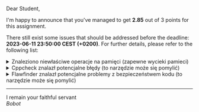 Dear Student,

I'm happy to announce that you've managed to get **2.85** out of 3 points for this assignment.

There still exist some issues that should be addressed before the deadline: **2023-06-11 23:50:00 CEST (+0200)**. For further details, please refer to the following list:

<details><summary>Znaleziono niewłaściwe operacje na pamięci (zapewne wycieki pamieci)</summary>LEAK&nbsp;SUMMARY:<br>definitely&nbsp;lost:&nbsp;64&nbsp;bytes&nbsp;in&nbsp;1&nbsp;blocks<br>indirectly&nbsp;lost:&nbsp;517&nbsp;bytes&nbsp;in&nbsp;5&nbsp;blocks<br>possibly&nbsp;lost:&nbsp;0&nbsp;bytes&nbsp;in&nbsp;0&nbsp;blocks<br>still&nbsp;reachable:&nbsp;0&nbsp;bytes&nbsp;in&nbsp;0&nbsp;blocks<br>suppressed:&nbsp;0&nbsp;bytes&nbsp;in&nbsp;0&nbsp;blocks<br><br>For&nbsp;lists&nbsp;of&nbsp;detected&nbsp;and&nbsp;suppressed&nbsp;errors,&nbsp;rerun&nbsp;with:&nbsp;-s<br>ERROR&nbsp;SUMMARY:&nbsp;1&nbsp;errors&nbsp;from&nbsp;1&nbsp;contexts&nbsp;(suppressed:&nbsp;0&nbsp;from&nbsp;0)<br>Szczegóły&nbsp;w&nbsp;pliku:&nbsp;"valgrind.log"</details>
<details><summary>Cppcheck znalazł potencjalne błędy (to narzędzie może się pomylić)</summary>/tmp/tmp6mhkmmye/student/zaj11PtrCStringVector/PtrCStringVector.cpp:43:37:&nbsp;warning:&nbsp;'operator='&nbsp;should&nbsp;check&nbsp;for&nbsp;assignment&nbsp;to&nbsp;self&nbsp;to&nbsp;avoid&nbsp;problems&nbsp;with&nbsp;dynamic&nbsp;memory.&nbsp;[operatorEqToSelf]<br>PtrCStringVector&nbsp;&PtrCStringVector::operator=(const&nbsp;PtrCStringVector&nbsp;&source)<br>&nbsp;&nbsp;&nbsp;&nbsp;&nbsp;&nbsp;&nbsp;&nbsp;&nbsp;&nbsp;&nbsp;&nbsp;&nbsp;&nbsp;&nbsp;&nbsp;&nbsp;&nbsp;&nbsp;&nbsp;&nbsp;&nbsp;&nbsp;&nbsp;&nbsp;&nbsp;&nbsp;&nbsp;&nbsp;&nbsp;&nbsp;&nbsp;&nbsp;&nbsp;&nbsp;&nbsp;^<br>/tmp/tmp6mhkmmye/student/zaj11PtrCStringVector/PtrCStringVector.cpp:127:12:&nbsp;warning:&nbsp;Local&nbsp;variable&nbsp;'size'&nbsp;shadows&nbsp;outer&nbsp;function&nbsp;[shadowFunction]<br>&nbsp;&nbsp;&nbsp;&nbsp;size_t&nbsp;size&nbsp;=&nbsp;min(size_,&nbsp;rhs.size_);<br>&nbsp;&nbsp;&nbsp;&nbsp;&nbsp;&nbsp;&nbsp;&nbsp;&nbsp;&nbsp;&nbsp;^<br>/tmp/tmp6mhkmmye/student/zaj11PtrCStringVector/PtrCStringVector.h:73:10:&nbsp;note:&nbsp;Shadowed&nbsp;declaration<br>&nbsp;&nbsp;&nbsp;&nbsp;auto&nbsp;size()&nbsp;const<br>&nbsp;&nbsp;&nbsp;&nbsp;&nbsp;&nbsp;&nbsp;&nbsp;&nbsp;^<br>/tmp/tmp6mhkmmye/student/zaj11PtrCStringVector/PtrCStringVector.cpp:127:12:&nbsp;note:&nbsp;Shadow&nbsp;variable<br>&nbsp;&nbsp;&nbsp;&nbsp;size_t&nbsp;size&nbsp;=&nbsp;min(size_,&nbsp;rhs.size_);<br>&nbsp;&nbsp;&nbsp;&nbsp;&nbsp;&nbsp;&nbsp;&nbsp;&nbsp;&nbsp;&nbsp;^<br>/tmp/tmp6mhkmmye/student/zaj11PtrCStringVector/PtrCStringVector.cpp:148:0:&nbsp;warning:&nbsp;The&nbsp;function&nbsp;'free'&nbsp;is&nbsp;never&nbsp;used.&nbsp;[unusedFunction]<br>void&nbsp;PtrCStringVector::free()<br>^<br></details>
<details><summary>Flawfinder znalazł potencjalne problemy z bezpieczeństwem kodu (to narzędzie może się pomylić)</summary>/tmp/tmp6mhkmmye/student/zaj11PtrCStringVector/PtrCStringVector.cpp:25:17:&nbsp;&nbsp;[4]&nbsp;(buffer)&nbsp;strcpy:Does&nbsp;not&nbsp;check&nbsp;for&nbsp;buffer&nbsp;overflows&nbsp;when&nbsp;copying&nbsp;to&nbsp;destination&nbsp;[MS-banned]&nbsp;(CWE-120).&nbsp;&nbsp;Consider&nbsp;using&nbsp;snprintf,&nbsp;strcpy_s,&nbsp;or&nbsp;strlcpy&nbsp;(warning:&nbsp;strncpy&nbsp;easily&nbsp;misused).&nbsp;<br>&nbsp;&nbsp;&nbsp;&nbsp;&nbsp;&nbsp;&nbsp;&nbsp;&nbsp;&nbsp;&nbsp;&nbsp;&nbsp;&nbsp;&nbsp;&nbsp;strcpy(data_[i],&nbsp;srcPtrCStringVector.data_[i]);<br>/tmp/tmp6mhkmmye/student/zaj11PtrCStringVector/PtrCStringVector.cpp:54:9:&nbsp;&nbsp;[4]&nbsp;(buffer)&nbsp;strcpy:Does&nbsp;not&nbsp;check&nbsp;for&nbsp;buffer&nbsp;overflows&nbsp;when&nbsp;copying&nbsp;to&nbsp;destination&nbsp;[MS-banned]&nbsp;(CWE-120).&nbsp;&nbsp;Consider&nbsp;using&nbsp;snprintf,&nbsp;strcpy_s,&nbsp;or&nbsp;strlcpy&nbsp;(warning:&nbsp;strncpy&nbsp;easily&nbsp;misused).&nbsp;<br>&nbsp;&nbsp;&nbsp;&nbsp;&nbsp;&nbsp;&nbsp;&nbsp;strcpy(data_[i],&nbsp;source.data_[i]);<br>/tmp/tmp6mhkmmye/student/zaj11PtrCStringVector/PtrCStringVector.cpp:87:5:&nbsp;&nbsp;[4]&nbsp;(buffer)&nbsp;strcpy:Does&nbsp;not&nbsp;check&nbsp;for&nbsp;buffer&nbsp;overflows&nbsp;when&nbsp;copying&nbsp;to&nbsp;destination&nbsp;[MS-banned]&nbsp;(CWE-120).&nbsp;&nbsp;Consider&nbsp;using&nbsp;snprintf,&nbsp;strcpy_s,&nbsp;or&nbsp;strlcpy&nbsp;(warning:&nbsp;strncpy&nbsp;easily&nbsp;misused).&nbsp;<br>&nbsp;&nbsp;&nbsp;&nbsp;strcpy(data_[size_],&nbsp;text2Add);<br>/tmp/tmp6mhkmmye/student/zaj11PtrCStringVector/PtrCStringVector.cpp:130:9:&nbsp;&nbsp;[4]&nbsp;(buffer)&nbsp;strcpy:Does&nbsp;not&nbsp;check&nbsp;for&nbsp;buffer&nbsp;overflows&nbsp;when&nbsp;copying&nbsp;to&nbsp;destination&nbsp;[MS-banned]&nbsp;(CWE-120).&nbsp;&nbsp;Consider&nbsp;using&nbsp;snprintf,&nbsp;strcpy_s,&nbsp;or&nbsp;strlcpy&nbsp;(warning:&nbsp;strncpy&nbsp;easily&nbsp;misused).&nbsp;<br>&nbsp;&nbsp;&nbsp;&nbsp;&nbsp;&nbsp;&nbsp;&nbsp;strcpy(summ,&nbsp;data_[i]);<br>/tmp/tmp6mhkmmye/student/zaj11PtrCStringVector/PtrCStringVector.cpp:131:9:&nbsp;&nbsp;[4]&nbsp;(buffer)&nbsp;strcat:Does&nbsp;not&nbsp;check&nbsp;for&nbsp;buffer&nbsp;overflows&nbsp;when&nbsp;concatenating&nbsp;to&nbsp;destination&nbsp;[MS-banned]&nbsp;(CWE-120).&nbsp;&nbsp;Consider&nbsp;using&nbsp;strcat_s,&nbsp;strncat,&nbsp;strlcat,&nbsp;or&nbsp;snprintf&nbsp;(warning:&nbsp;strncat&nbsp;is&nbsp;easily&nbsp;misused).&nbsp;<br>&nbsp;&nbsp;&nbsp;&nbsp;&nbsp;&nbsp;&nbsp;&nbsp;strcat(summ,&nbsp;rhs.data_[i]);<br>/tmp/tmp6mhkmmye/student/zaj11PtrCStringVector/PtrCStringVector.cpp:155:27:&nbsp;&nbsp;[2]&nbsp;(buffer)&nbsp;char:Statically-sized&nbsp;arrays&nbsp;can&nbsp;be&nbsp;improperly&nbsp;restricted,&nbsp;leading&nbsp;to&nbsp;potential&nbsp;overflows&nbsp;or&nbsp;other&nbsp;issues&nbsp;(CWE-119!/CWE-120).&nbsp;&nbsp;Perform&nbsp;bounds&nbsp;checking,&nbsp;use&nbsp;functions&nbsp;that&nbsp;limit&nbsp;length,&nbsp;or&nbsp;ensure&nbsp;that&nbsp;the&nbsp;size&nbsp;is&nbsp;larger&nbsp;than&nbsp;the&nbsp;maximum&nbsp;possible&nbsp;length.&nbsp;<br>&nbsp;&nbsp;&nbsp;&nbsp;char&nbsp;**new_data&nbsp;=&nbsp;new&nbsp;char&nbsp;*[new_capacity];<br>/tmp/tmp6mhkmmye/student/zaj11PtrCStringVector/PtrCStringVector.cpp:24:37:&nbsp;&nbsp;[1]&nbsp;(buffer)&nbsp;strlen:Does&nbsp;not&nbsp;handle&nbsp;strings&nbsp;that&nbsp;are&nbsp;not&nbsp;\0-terminated;&nbsp;if&nbsp;given&nbsp;one&nbsp;it&nbsp;may&nbsp;perform&nbsp;an&nbsp;over-read&nbsp;(it&nbsp;could&nbsp;cause&nbsp;a&nbsp;crash&nbsp;if&nbsp;unprotected)&nbsp;(CWE-126).&nbsp;&nbsp;<br>&nbsp;&nbsp;&nbsp;&nbsp;&nbsp;&nbsp;&nbsp;&nbsp;&nbsp;&nbsp;&nbsp;&nbsp;&nbsp;&nbsp;&nbsp;&nbsp;data_[i]&nbsp;=&nbsp;new&nbsp;char[strlen(srcPtrCStringVector.data_[i])&nbsp;+&nbsp;1];<br>/tmp/tmp6mhkmmye/student/zaj11PtrCStringVector/PtrCStringVector.cpp:53:29:&nbsp;&nbsp;[1]&nbsp;(buffer)&nbsp;strlen:Does&nbsp;not&nbsp;handle&nbsp;strings&nbsp;that&nbsp;are&nbsp;not&nbsp;\0-terminated;&nbsp;if&nbsp;given&nbsp;one&nbsp;it&nbsp;may&nbsp;perform&nbsp;an&nbsp;over-read&nbsp;(it&nbsp;could&nbsp;cause&nbsp;a&nbsp;crash&nbsp;if&nbsp;unprotected)&nbsp;(CWE-126).&nbsp;&nbsp;<br>&nbsp;&nbsp;&nbsp;&nbsp;&nbsp;&nbsp;&nbsp;&nbsp;data_[i]&nbsp;=&nbsp;new&nbsp;char[strlen(source.data_[i])&nbsp;+&nbsp;1];<br>/tmp/tmp6mhkmmye/student/zaj11PtrCStringVector/PtrCStringVector.cpp:86:29:&nbsp;&nbsp;[1]&nbsp;(buffer)&nbsp;strlen:Does&nbsp;not&nbsp;handle&nbsp;strings&nbsp;that&nbsp;are&nbsp;not&nbsp;\0-terminated;&nbsp;if&nbsp;given&nbsp;one&nbsp;it&nbsp;may&nbsp;perform&nbsp;an&nbsp;over-read&nbsp;(it&nbsp;could&nbsp;cause&nbsp;a&nbsp;crash&nbsp;if&nbsp;unprotected)&nbsp;(CWE-126).&nbsp;&nbsp;<br>&nbsp;&nbsp;&nbsp;&nbsp;data_[size_]&nbsp;=&nbsp;new&nbsp;char[strlen(text2Add)+1];<br>/tmp/tmp6mhkmmye/student/zaj11PtrCStringVector/PtrCStringVector.cpp:129:31:&nbsp;&nbsp;[1]&nbsp;(buffer)&nbsp;strlen:Does&nbsp;not&nbsp;handle&nbsp;strings&nbsp;that&nbsp;are&nbsp;not&nbsp;\0-terminated;&nbsp;if&nbsp;given&nbsp;one&nbsp;it&nbsp;may&nbsp;perform&nbsp;an&nbsp;over-read&nbsp;(it&nbsp;could&nbsp;cause&nbsp;a&nbsp;crash&nbsp;if&nbsp;unprotected)&nbsp;(CWE-126).&nbsp;&nbsp;<br>&nbsp;&nbsp;&nbsp;&nbsp;&nbsp;&nbsp;&nbsp;&nbsp;char*&nbsp;summ&nbsp;=&nbsp;new&nbsp;char[strlen(data_[i])&nbsp;+&nbsp;strlen(rhs.data_[i])&nbsp;+&nbsp;1];<br>/tmp/tmp6mhkmmye/student/zaj11PtrCStringVector/PtrCStringVector.cpp:129:50:&nbsp;&nbsp;[1]&nbsp;(buffer)&nbsp;strlen:Does&nbsp;not&nbsp;handle&nbsp;strings&nbsp;that&nbsp;are&nbsp;not&nbsp;\0-terminated;&nbsp;if&nbsp;given&nbsp;one&nbsp;it&nbsp;may&nbsp;perform&nbsp;an&nbsp;over-read&nbsp;(it&nbsp;could&nbsp;cause&nbsp;a&nbsp;crash&nbsp;if&nbsp;unprotected)&nbsp;(CWE-126).&nbsp;&nbsp;<br>&nbsp;&nbsp;&nbsp;&nbsp;&nbsp;&nbsp;&nbsp;&nbsp;char*&nbsp;summ&nbsp;=&nbsp;new&nbsp;char[strlen(data_[i])&nbsp;+&nbsp;strlen(rhs.data_[i])&nbsp;+&nbsp;1];<br></details>

-----------
I remain your faithful servant\
_Bobot_